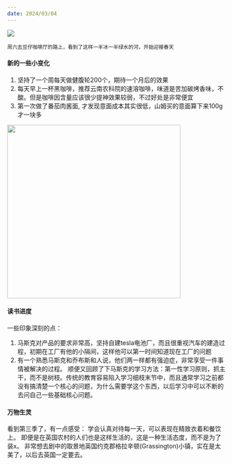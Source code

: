 ```yaml
---
date: 2024/03/04
---
```

<img src="https://i1.wp.com/img.erpweb.eu.org/imgs/2024/03/ccc57809ea868a18.jpg" />

<small>周六去豆仔咖啡厅的路上，看到了这样一半冰一半绿水的河，开始迎接春天</small>  

#### 新的一些小变化
1. 坚持了一个周每天做健腹轮200个，期待一个月后的效果
2. 每天早上一杯黑咖啡，推荐云南农科院的速溶咖啡，味道是苦加碳烤香味，不酸。但是咖啡因含量应该很少提神效果较弱，不过好处是非常便宜
3. 第一次做了番茄肉酱面, 才发现意面成本其实很低，山姆买的意面算下来100g才一块多
<img src="https://i1.wp.com/img.erpweb.eu.org/imgs/2024/03/7800e0e926554bb7.jpg" width="400" />


#### 读书进度
一些印象深刻的点：
1. 马斯克对产品的要求非常高，坚持自建tesla电池厂，而且很重视汽车的建造过程，初期在工厂有他的小隔间，这样他可以第一时间知道现在工厂的问题
2. 有一个熟悉马斯克和乔布斯和人说，他们两一样都有强迫症，非常享受一件事情被解决的过程。
顺便又回顾了下马斯克的学习方法：第一性学习原则，抓主干，而不是树枝。传统的教育容易陷入学习细枝末节中，而且通常学习之前都没有搞清楚一个核心的问题，为什么需要学这个东西，以后学习中可以不断的去问自己一些基础核心问题。


#### 万物生灵
看到第三季了，有一点感受：
学会认真对待每一天，可以表现在精致衣着和餐饮上。 即便是在英国农村的人们也是这样生活的，这是一种生活态度，而不是为了装x。
非常想去剧中的取景地英国约克郡格拉辛顿(Grassington)小镇，实在是太美了，以后去英国一定要去。







